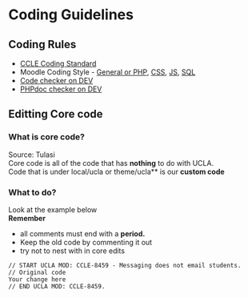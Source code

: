 # Coding Guidelines

## Coding Rules
- [CCLE Coding Standard](https://ccle.ucla.edu/mod/wiki/view.php?pageid=1639)
- Moodle Coding Style - [General or PHP](https://docs.moodle.org/dev/Coding_style),
[CSS](https://docs.moodle.org/dev/CSS_Coding_Style),
[JS](https://docs.moodle.org/dev/Javascript/Coding_Style),
[SQL](https://docs.moodle.org/dev/SQL_coding_style)
- [Code checker on DEV](http://localhost:8000/local/codechecker/index.php)
- [PHPdoc checker on DEV](http://localhost:8000/local/moodlecheck/index.php)

## Editting Core code
### What is core code?
Source: Tulasi\
Core code is all of the code that has **nothing** to do with UCLA. \
Code that is under local/ucla or theme/ucla** is our **custom code**
### What to do?
Look at the example below\
**Remember**
* all comments must end with a **period.**
* Keep the old code by commenting it out
* try not to nest with in core edits
```
// START UCLA MOD: CCLE-8459 - Messaging does not email students.
// Original code
Your change here
// END UCLA MOD: CCLE-8459.
```

